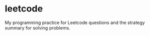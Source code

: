 # leetcode

My programming practice for Leetcode questions and the strategy summary for solving problems.
